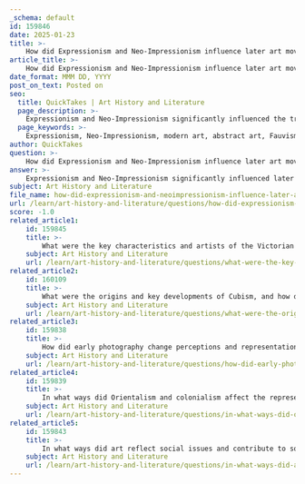 ```yaml
---
_schema: default
id: 159846
date: 2025-01-23
title: >-
    How did Expressionism and Neo-Impressionism influence later art movements?
article_title: >-
    How did Expressionism and Neo-Impressionism influence later art movements?
date_format: MMM DD, YYYY
post_on_text: Posted on
seo:
  title: QuickTakes | Art History and Literature
  page_description: >-
    Expressionism and Neo-Impressionism significantly influenced the trajectory of modern art by introducing emotional depth, abstraction, and innovative techniques that shaped various later movements including Abstract Art, Fauvism, Surrealism, and more.
  page_keywords: >-
    Expressionism, Neo-Impressionism, modern art, abstract art, Fauvism, Surrealism, Post-Impressionism, Modernism, Op Art, emotional experience, color theory, subjective experience, 20th century art
author: QuickTakes
question: >-
    How did Expressionism and Neo-Impressionism influence later art movements?
answer: >-
    Expressionism and Neo-Impressionism significantly influenced later art movements, shaping the trajectory of modern art in various ways.\n\n### Expressionism\nEmerging in the early 20th century, Expressionism focused on conveying emotional experiences rather than physical reality. Artists like Edvard Munch and Wassily Kandinsky utilized bold colors, distorted forms, and exaggerated lines to express feelings of anxiety, alienation, and the human condition. This emphasis on subjective experience laid the groundwork for several subsequent movements:\n\n1. **Abstract Art**: Expressionism's focus on emotion and abstraction influenced artists such as Wassily Kandinsky and Piet Mondrian, who moved away from representational forms altogether. Their works often prioritize color, shape, and line to convey meaning without the constraints of realistic representation.\n\n2. **Fauvism**: This movement, characterized by its use of vivid colors and bold brushwork, drew inspiration from the emotional intensity of Expressionism. Fauvist artists like Henri Matisse sought to express their feelings through color, paralleling the emotional focus of Expressionism.\n\n3. **Surrealism**: The exploration of the subconscious and emotional depth in Expressionism also paved the way for Surrealism, where artists like Salvador Dalí and Max Ernst sought to tap into the irrational and dream-like aspects of human experience.\n\n### Neo-Impressionism\nNeo-Impressionism, which developed in the late 19th century as a reaction to Impressionism, introduced techniques such as pointillism, where artists like Georges Seurat used small dots of color to create a cohesive image. This movement influenced later art movements in several ways:\n\n1. **Post-Impressionism**: Neo-Impressionism directly contributed to the evolution of Post-Impressionism, where artists like Vincent van Gogh and Paul Cézanne experimented with form and color to express deeper emotional and symbolic meanings. The techniques of color application and composition from Neo-Impressionism were foundational for these artists.\n\n2. **Modernism**: The analytical approach to color and light in Neo-Impressionism influenced the broader Modernist movement, encouraging artists to explore new ways of seeing and representing the world. This experimentation with technique and perception became a hallmark of modern art.\n\n3. **Op Art**: The precision and optical effects achieved through pointillism in Neo-Impressionism can be seen as a precursor to the Op Art movement of the 1960s, where artists like Bridget Riley and Victor Vasarely created works that played with visual perception and illusion.\n\n### Conclusion\nBoth Expressionism and Neo-Impressionism played crucial roles in shaping the landscape of modern art. Expressionism's focus on emotional depth and subjective experience influenced movements that prioritized abstraction and the subconscious, while Neo-Impressionism's innovative techniques laid the groundwork for further explorations in color and form. Together, these movements contributed to a rich tapestry of artistic experimentation that defined the 20th century and beyond.
subject: Art History and Literature
file_name: how-did-expressionism-and-neoimpressionism-influence-later-art-movements.md
url: /learn/art-history-and-literature/questions/how-did-expressionism-and-neoimpressionism-influence-later-art-movements
score: -1.0
related_article1:
    id: 159845
    title: >-
        What were the key characteristics and artists of the Victorian Radicals, and how did they respond to the social and political context of their time?
    subject: Art History and Literature
    url: /learn/art-history-and-literature/questions/what-were-the-key-characteristics-and-artists-of-the-victorian-radicals-and-how-did-they-respond-to-the-social-and-political-context-of-their-time
related_article2:
    id: 160109
    title: >-
        What were the origins and key developments of Cubism, and how did it impact modern art?
    subject: Art History and Literature
    url: /learn/art-history-and-literature/questions/what-were-the-origins-and-key-developments-of-cubism-and-how-did-it-impact-modern-art
related_article3:
    id: 159838
    title: >-
        How did early photography change perceptions and representations in art, and what challenges did it pose to traditional art forms?
    subject: Art History and Literature
    url: /learn/art-history-and-literature/questions/how-did-early-photography-change-perceptions-and-representations-in-art-and-what-challenges-did-it-pose-to-traditional-art-forms
related_article4:
    id: 159839
    title: >-
        In what ways did Orientalism and colonialism affect the representation of non-Western cultures in Western art?
    subject: Art History and Literature
    url: /learn/art-history-and-literature/questions/in-what-ways-did-orientalism-and-colonialism-affect-the-representation-of-nonwestern-cultures-in-western-art
related_article5:
    id: 159843
    title: >-
        In what ways did art reflect social issues and contribute to social movements during the 19th and early 20th centuries?
    subject: Art History and Literature
    url: /learn/art-history-and-literature/questions/in-what-ways-did-art-reflect-social-issues-and-contribute-to-social-movements-during-the-19th-and-early-20th-centuries
---
```


&nbsp;